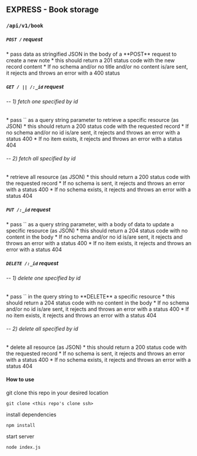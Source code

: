 ## EXPRESS - Book storage

### `/api/v1/book`

##### `POST /` request

<Valid input>
  * pass data as stringified JSON in the body of a **POST** request to create a new note
  * this should return a 201 status code with the new record content

<Invalid input>
  * If no schema and/or no title and/or no content is/are sent, it rejects and throws an error with a 400 status

##### `GET / || /:_id` request

###### -- 1) fetch one specified by id
<Valid input>
  * pass `<uuid>` as a query string parameter to retrieve a specific resource (as JSON)
  * this should return a 200 status code with the requested record

<Invalid input>
  * If no schema and/or no id is/are sent, it rejects and throws an error with a status 400
  * If no item exists, it rejects and throws an error with a status 404

###### -- 2) fetch all specified by id
<Valid input>
  * retrieve all resource (as JSON)
  * this should return a 200 status code with the requested record

<Invalid input>
  * If no schema is sent, it rejects and throws an error with a status 400
  * If no schema exists, it rejects and throws an error with a status 404

##### `PUT /:_id` request

<Valid input>
  * pass `<uuid>` as a query string parameter, with a body of data to update a specific resource (as JSON)
  * this should return a 204 status code with no content in the body

<Invalid input>
  * If no schema and/or no id is/are sent, it rejects and throws an error with a status 400
  * If no item exists, it rejects and throws an error with a status 404

##### `DELETE /:_id` request

###### -- 1) delete one specified by id
<Valid input>
  * pass `<uuid>` in the query string to **DELETE** a specific resource
  * this should return a 204 status code with no content in the body

<Invalid input>
  * If no schema and/or no id is/are sent, it rejects and throws an error with a status 400
  * If no item exists, it rejects and throws an error with a status 404

###### -- 2) delete all specified by id
<Valid input>
  * delete all resource (as JSON)
  * this should return a 200 status code with the requested record

<Invalid input>
  * If no schema is sent, it rejects and throws an error with a status 400
  * If no schema exists, it rejects and throws an error with a status 404
 
#### How to use
git clone this repo in your desired location
```
git clone <this repo's clone ssh>
```
install dependencies
```
npm install
```
start server
```
node index.js
```
